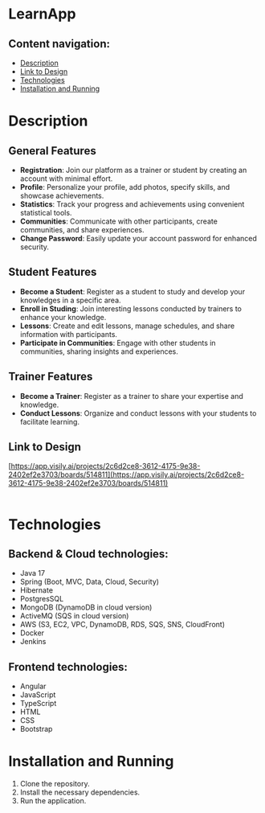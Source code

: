 # LearnApp
## Content navigation:
- [Description](#Description)
- [Link to Design](#link-to-design)
- [Technologies](#technologies)
- [Installation and Running](#installation-and-running)

# Description
## General Features

- **Registration**: Join our platform as a trainer or student by creating an account with minimal effort.
- **Profile**: Personalize your profile, add photos, specify skills, and showcase achievements.
- **Statistics**: Track your progress and achievements using convenient statistical tools.
- **Communities**: Communicate with other participants, create communities, and share experiences.
- **Change Password**: Easily update your account password for enhanced security.
  
## Student Features
- **Become a Student**: Register as a student to study and develop your knowledges in a specific area.
- **Enroll in Studing**: Join interesting lessons conducted by trainers to enhance your knowledge.
- **Lessons**: Create and edit lessons, manage schedules, and share information with participants.
- **Participate in Communities**: Engage with other students in communities, sharing insights and experiences.

## Trainer Features

- **Become a Trainer**: Register as a trainer to share your expertise and knowledge.
- **Conduct Lessons**: Organize and conduct lessons with your students to facilitate learning.
  
## Link to Design
[https://app.visily.ai/projects/2c6d2ce8-3612-4175-9e38-2402ef2e3703/boards/514811](https://app.visily.ai/projects/2c6d2ce8-3612-4175-9e38-2402ef2e3703/boards/514811)<br><br>
# Technologies
## Backend & Cloud technologies:
- Java 17
- Spring (Boot, MVC, Data, Cloud, Security)
- Hibernate
- PostgresSQL
- MongoDB (DynamoDB in cloud version)
- ActiveMQ (SQS in cloud version)
- AWS (S3, EC2, VPC, DynamoDB, RDS, SQS, SNS, CloudFront)
- Docker
- Jenkins
## Frontend technologies:
- Angular
- JavaScript
- TypeScript
- HTML
- CSS
- Bootstrap
# Installation and Running

1. Clone the repository.
2. Install the necessary dependencies.
3. Run the application.

